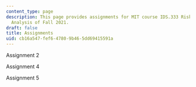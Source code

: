```yaml
---
content_type: page
description: This page provides assignments for MIT course IDS.333 Risk and Decision
  Analysis of Fall 2021.
draft: false
title: Assignments
uid: cb16a547-fef6-4780-9b46-5dd69415591a
---
```

Assignment 2

Assignment 4

Assignment 5